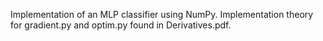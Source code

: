 Implementation of an MLP classifier using NumPy. Implementation theory for gradient.py and optim.py found in Derivatives.pdf.

